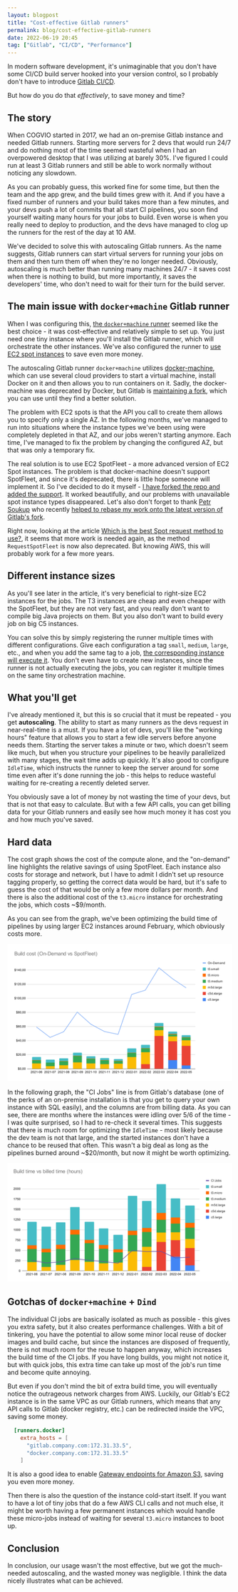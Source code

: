 ```yaml
---
layout: blogpost
title: "Cost-effective Gitlab runners"
permalink: blog/cost-effective-gitlab-runners
date: 2022-06-19 20:45
tag: ["Gitlab", "CI/CD", "Performance"]
---
```


In modern software development, it's unimaginable that you don't have some CI/CD build server hooked into your version control, so I probably don't have to introduce [Gitlab CI/CD](https://docs.gitlab.com/ee/ci/).

But how do you do that _effectively_, to save money and time?

<!--more-->

## The story

When COGVIO started in 2017, we had an on-premise Gitlab instance and needed Gitlab runners. Starting more servers for 2 devs that would run 24/7 and do nothing most of the time seemed wasteful when I had an overpowered desktop that I was utilizing at barely 30%. I've figured I could run at least 3 Gitlab runners and still be able to work normally without noticing any slowdown.

As you can probably guess, this worked fine for some time, but then the team and the app grew, and the build times grew with it. And if you have a fixed number of runners and your build takes more than a few minutes, and your devs push a lot of commits that all start CI pipelines, you soon find yourself waiting many hours for your jobs to build. Even worse is when you really need to deploy to production, and the devs have managed to clog up the runners for the rest of the day at 10 AM.

We've decided to solve this with autoscaling Gitlab runners. As the name suggests, Gitlab runners can start virtual servers for running your jobs on them and then turn them off when they're no longer needed. Obviously, autoscaling is much better than running many machines 24/7 - it saves cost when there is nothing to build, but more importantly, it saves the developers' time, who don't need to wait for their turn for the build server.

## The main issue with `docker+machine` Gitlab runner

When I was configuring this, [the `docker+machine` runner](https://docs.gitlab.com/runner/executors/docker_machine.html) seemed like the best choice - it was cost-effective and relatively simple to set up. You just need one tiny instance where you'll install the Gitlab runner, which will orchestrate the other instances. We've also configured the runner to [use EC2 spot instances](https://docs.gitlab.com/runner/configuration/runner_autoscale_aws/#cutting-down-costs-with-amazon-ec2-spot-instances) to save even more money.

The autoscaling Gitlab runner `docker+machine` utilizes [docker-machine](https://github.com/docker/machine), which can use several cloud providers to start a virtual machine, install Docker on it and then allows you to run containers on it. Sadly, the docker-machine was deprecated by Docker, but Gitlab is [maintaining a fork](https://gitlab.com/gitlab-org/ci-cd/docker-machine), which you can use until they find a better solution.

The problem with EC2 spots is that the API you call to create them allows you to specify only a single AZ. In the following months, we've managed to run into situations where the instance types we've been using were completely depleted in that AZ, and our jobs weren't starting anymore. Each time, I've managed to fix the problem by changing the configured AZ, but that was only a temporary fix.

The real solution is to use EC2 SpotFleet - a more advanced version of EC2 Spot instances. The problem is that docker-machine doesn't support SpotFleet, and since it's deprecated, there is little hope someone will implement it. So I've decided to do it myself - [I have forked the repo and added the support](https://gitlab.com/fprochazka/docker-machine/-/commits/fp-spot-fleet-support). It worked beautifully, and our problems with unavailable spot instance types disappeared. Let's also don't forget to thank [Petr Soukup](https://twitter.com/petrsoukup/) who recently [helped to rebase my work onto the latest version of Gitlab's fork](https://github.com/soukicz/docker-machine/commits/fp-allow-multiple-availability-zones-rebased).

Right now, looking at the article [Which is the best Spot request method to use?](https://docs.aws.amazon.com/AWSEC2/latest/UserGuide/spot-best-practices.html#which-spot-request-method-to-use), it seems that more work is needed again, as the method `RequestSpotFleet` is now also deprecated. But knowing AWS, this will probably work for a few more years.

## Different instance sizes

As you'll see later in the article, it's very beneficial to right-size EC2 instances for the jobs. The T3 instances are cheap and even cheaper with the SpotFleet, but they are not very fast, and you really don't want to compile big Java projects on them. But you also don't want to build every job on big C5 instances.

You can solve this by simply registering the runner multiple times with different configurations. Give each configuration a tag `small`, `medium`, `large`, etc., and when you add the same tag to a job, [the corresponding instance will execute it](https://docs.gitlab.com/ee/ci/runners/configure_runners.html#use-tags-to-control-which-jobs-a-runner-can-run). You don't even have to create new instances, since the runner is not actually executing the jobs, you can register it multiple times on the same tiny orchestration machine.

## What you'll get

I've already mentioned it, but this is so crucial that it must be repeated - you get **autoscaling**. The ability to start as many runners as the devs request in near-real-time is a must. If you have a lot of devs, you'll like the "working hours" feature that allows you to start a few idle servers before anyone needs them. Starting the server takes a minute or two, which doesn't seem like much, but when you structure your pipelines to be heavily parallelized with many stages, the wait time adds up quickly. It's also good to configure `IdleTime`, which instructs the runner to keep the server around for some time even after it's done running the job - this helps to reduce wasteful waiting for re-creating a recently deleted server.

You obviously save a lot of money by not wasting the time of your devs, but that is not that easy to calculate. But with a few API calls, you can get billing data for your Gitlab runners and easily see how much money it has cost you and how much you've saved.

## Hard data

The cost graph shows the cost of the compute alone, and the "on-demand" line highlights the relative savings of using SpotFleet. Each instance also costs for storage and network, but I have to admit I didn't set up resource tagging properly, so getting the correct data would be hard, but it's safe to guess the cost of that would be only a few more dollars per month. And there is also the additional cost of the `t3.micro` instance for orchestrating the jobs, which costs ~$9/month.

As you can see from the graph, we've been optimizing the build time of pipelines by using larger EC2 instances around February, which obviously costs more.

![build cost](/content/cost-effective-gitlab-runners-build-cost.svg)

In the following graph, the "CI Jobs" line is from Gitlab's database (one of the perks of an on-premise installation is that you get to query your own instance with SQL easily), and the columns are from billing data. As you can see, there are months where the instances were idling over 5/6 of the time - I was quite surprised, so I had to re-check it several times. This suggests that there is much room for optimizing the `IdleTime` - most likely because the dev team is not that large, and the started instances don't have a chance to be reused that often. This wasn't a big deal as long as the pipelines burned around ~$20/month, but now it might be worth optimizing.

![build time](/content/cost-effective-gitlab-runners-build-time.svg)

## Gotchas of `docker+machine` + `Dind`

The individual CI jobs are basically isolated as much as possible - this gives you extra safety, but it also creates performance challenges. With a bit of tinkering, you have the potential to allow some minor local reuse of docker images and build cache, but since the instances are disposed of frequently, there is not much room for the reuse to happen anyway, which increases the build time of the CI jobs. If you have long builds, you might not notice it, but with quick jobs, this extra time can take up most of the job's run time and become quite annoying.

But even if you don't mind the bit of extra build time, you will eventually notice the outrageous network charges from AWS. Luckily, our Gitlab's EC2 instance is in the same VPC as our Gitlab runners, which means that any API calls to Gitlab (docker registry, etc.) can be redirected inside the VPC, saving some money.

```toml
  [runners.docker]
    extra_hosts = [
      "gitlab.company.com:172.31.33.5",
      "docker.company.com:172.31.33.5"
    ]
```

It is also a good idea to enable [Gateway endpoints for Amazon S3](https://docs.aws.amazon.com/vpc/latest/privatelink/vpc-endpoints-s3.html), saving you even more money.

Then there is also the question of the instance cold-start itself. If you want to have a lot of tiny jobs that do a few AWS CLI calls and not much else, it might be worth having a few permanent instances which would handle these micro-jobs instead of waiting for several `t3.micro` instances to boot up.

## Conclusion

In conclusion, our usage wasn't the most effective, but we got the much-needed autoscaling, and the wasted money was negligible. I think the data nicely illustrates what can be achieved.

